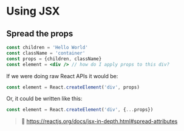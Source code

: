 # Using JSX

## Spread the props
```jsx
const children = 'Hello World'
const className = 'container'
const props = {children, className}
const element = <div /> // how do I apply props to this div?
```
If we were doing raw React APIs it would be:
```jsx
const element = React.createElement('div', props)
```
Or, it could be written like this:
```jsx
const element = React.createElement('div', {...props})
```
> 📜 https://reactjs.org/docs/jsx-in-depth.html#spread-attributes
